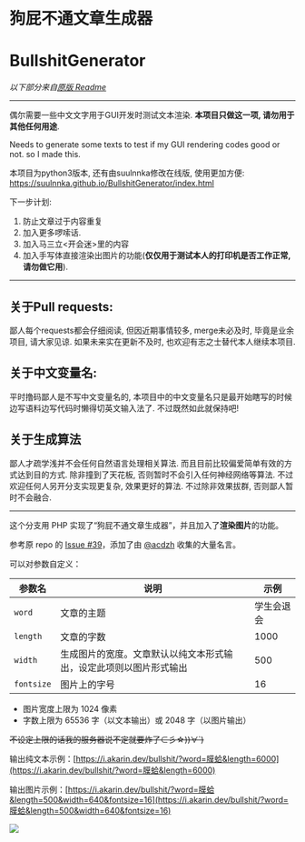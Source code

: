 # 狗屁不通文章生成器
# BullshitGenerator

*以下部分来自[原版 Readme](https://github.com/menzi11/BullshitGenerator/blob/master/README.md)*

---

偶尔需要一些中文文字用于GUI开发时测试文本渲染. __本项目只做这一项, 请勿用于其他任何用途__.

Needs to generate some texts to test if my GUI rendering codes good or not. so I made this.

本项目为python3版本, 还有由suulnnka修改在线版, 使用更加方便:
https://suulnnka.github.io/BullshitGenerator/index.html

下一步计划:
1. 防止文章过于内容重复
1. 加入更多啰嗦话.
1. 加入马三立<开会迷>里的内容
1. 加入手写体直接渲染出图片的功能(__仅仅用于测试本人的打印机是否工作正常, 请勿做它用__).

----

## 关于Pull requests:

鄙人每个requests都会仔细阅读, 但因近期事情较多, merge未必及时, 毕竟是业余项目, 请大家见谅. 如果未来实在更新不及时, 也欢迎有志之士替代本人继续本项目.

## 关于中文变量名:

平时撸码鄙人是不写中文变量名的, 本项目中的中文变量名只是最开始瞎写的时候边写语料边写代码时懒得切英文输入法了. 不过既然如此就保持吧!

## 关于生成算法

鄙人才疏学浅并不会任何自然语言处理相关算法. 而且目前比较偏爱简单有效的方式达到目的方式. 除非撞到了天花板, 否则暂时不会引入任何神经网络等算法. 不过欢迎任何人另开分支实现更复杂, 效果更好的算法. 不过除非效果拔群, 否则鄙人暂时不会融合.

---

这个分支用 PHP 实现了“狗屁不通文章生成器”，并且加入了**渲染图片**的功能。

参考原 repo 的 [Issue #39](https://github.com/menzi11/BullshitGenerator/issues/39)，添加了由 [@acdzh](https://github.com/acdzh) 收集的大量名言。

可以对参数自定义：

| 参数名 | 说明 | 示例 |
| --- | --- | --- |
| `word` | 文章的主题 | 学生会退会 |
| `length` | 文章的字数 | 1000 |
| `width` | 生成图片的宽度。文章默认以纯文本形式输出，设定此项则以图片形式输出 | 500 |
| `fontsize` | 图片上的字号 | 16 |

* 图片宽度上限为 1024 像素
* 字数上限为 65536 字（以文本输出）或 2048 字（以图片输出）

~~不设定上限的话我的服务器说不定就要炸了⊂彡☆))∀`)~~

输出纯文本示例：[https://i.akarin.dev/bullshit/?word=膜蛤&length=6000](https://i.akarin.dev/bullshit/?word=膜蛤&length=6000)

输出图片示例：[https://i.akarin.dev/bullshit/?word=膜蛤&length=500&width=640&fontsize=16](https://i.akarin.dev/bullshit/?word=膜蛤&length=500&width=640&fontsize=16)

![](https://i.akarin.dev/bullshit/?word=膜蛤&length=500&width=640&fontsize=16)